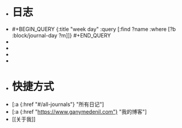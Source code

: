 - # 日志
- #+BEGIN_QUERY
  {:title "week day"
  :query [:find ?name
  :where
  [?b :block/journal-day ?m]]}
  #+END_QUERY
-
-
-
-
- # 快捷方式
- [:a {:href "#/all-journals"} "所有日记"]
- [:a {:href "https://www.ganymedenil.com"} "我的博客"]
- [[关于我]]